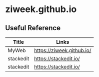# ziweek.github.io

## Useful Reference
|Title |Links|
|--|--|
|MyWeb|https://ziweek.github.io/|
|stackedit|https://stackedit.io/|
|stackedit|https://stackedit.io/|

